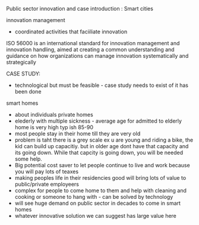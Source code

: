 
Public sector innovation and case introduction : Smart cities

innovation management
- coordinated activities that faciiliate innovation

ISO 56000 is an international standard for innovation management and innovation handling, aimed at creating a common understanding and guidance on how organizations can manage innovation systematically and strategically


CASE STUDY:
- technological but must be feasible - case study needs to exist of it has been done


smart homes
- about individuals private homes
- elederly with multiple sickness - average age for admitted to elderly home is very high typ ish 85-90
- most people stay in their home till they are very old
- problem is taht there is a grey scale ex u are young and riding a bike, the kid can build up capacitiy. but in older age dont have that capacity and its going down. While that capcity is going down, you will be needed some help. 
- Big potential cost saver to let people continue to live and work because you will pay lots of teaxes
- making peoples life in their residencies good will bring lots of value to public/private employeers
- complex for people to come home to them and help with cleaning and cooking or someone to hang with - can be solved by technology
- will see huge demand on public sector in decades to come in smart homes
- whatever innovative solution we can suggest has large value here